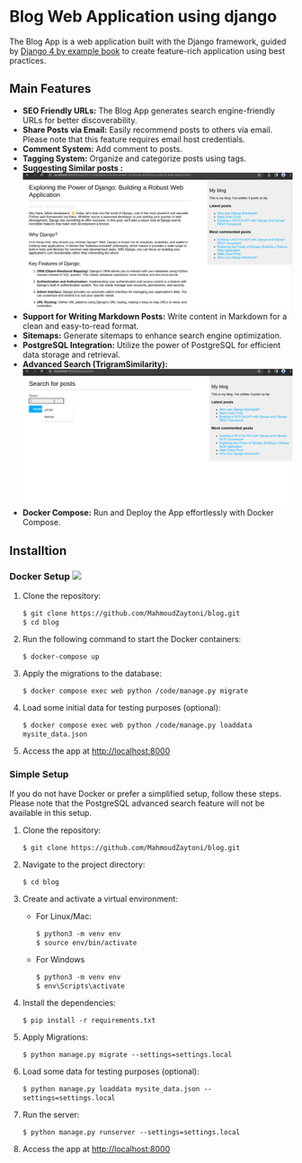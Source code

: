 # Blog Web Application using django

The Blog App is a web application built with the Django framework, guided by [Django 4 by example book](https://www.packtpub.com/product/django-4-by-example-fourth-edition/9781801813051) to create feature-rich application using best practices.

## Main Features

- **SEO Friendly URLs:** The Blog App generates search engine-friendly URLs for better discoverability.
- **Share Posts via Email:** Easily recommend posts to others via email. Please note that this feature requires email host credentials.
- **Comment System:** Add comment to posts.
- **Tagging System:** Organize and categorize posts using tags.
- **Suggesting Similar posts :** 
![similar posts rendering](screenshots/similar-posts.gif)
- **Support for Writing Markdown Posts:** Write content in Markdown for a clean and easy-to-read format.
- **Sitemaps:** Generate sitemaps to enhance search engine optimization.
- **PostgreSQL Integration:** Utilize the power of PostgreSQL for efficient data storage and retrieval.
- **Advanced Search (TrigramSimilarity):**
![search-functionality preview](screenshots/search-functionality.gif)
- **Docker Compose:** Run and Deploy the App effortlessly with Docker Compose.

## Installtion

### Docker Setup ![](https://skillicons.dev/icons?i=docker)

1. Clone the repository: 

    ``` 
    $ git clone https://github.com/MahmoudZaytoni/blog.git
    $ cd blog
    ```

2. Run the following command to start the Docker containers: 

    ```
    $ docker-compose up
    ```

3. Apply the migrations to the database:

    ```
    $ docker compose exec web python /code/manage.py migrate
    ```

4. Load some initial data for testing purposes (optional): 

    ```
    $ docker compose exec web python /code/manage.py loaddata mysite_data.json
    ```

5. Access the app at [http://localhost:8000](http://localhost:8000)

### Simple Setup

If you do not have Docker or prefer a simplified setup, follow these steps. Please note that the PostgreSQL advanced search feature will not be available in this setup.

1. Clone the repository: 

    ``` 
    $ git clone https://github.com/MahmoudZaytoni/blog.git
    ```

2. Navigate to the project directory: 

    ```
    $ cd blog
    ```

3. Create and activate a virtual environment:

    * For Linux/Mac:

        ```
        $ python3 -m venv env
        $ source env/bin/activate
        ``` 

    * For Windows 

        ```
        $ python3 -m venv env
        $ env\Scripts\activate
        ``` 

4. Install the dependencies:

    ```
    $ pip install -r requirements.txt
    ```

5. Apply Migrations:

    ```
    $ python manage.py migrate --settings=settings.local
    ```

6. Load some data for testing purposes (optional):

    ```
    $ python manage.py loaddata mysite_data.json --settings=settings.local
    ```

7. Run the server:

    ```
    $ python manage.py runserver --settings=settings.local
    ```
    
8. Access the app at [http://localhost:8000](http://localhost:8000)
